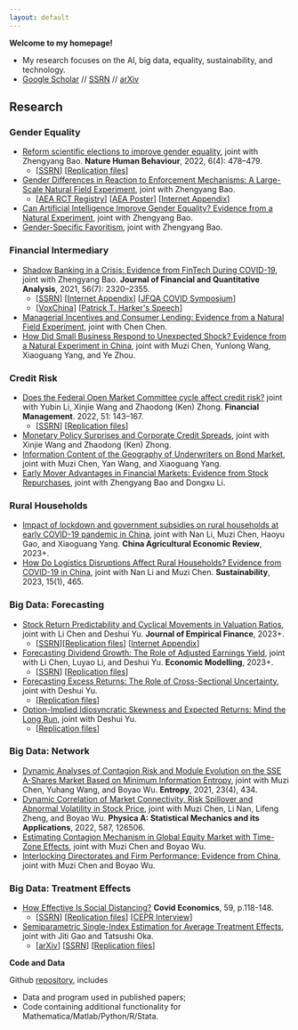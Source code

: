 ```yaml
---
layout: default
---
```


**Welcome to my homepage!**

- My research focuses on the AI, big data, equality, sustainability, and technology. 
- [Google Scholar](https://scholar.google.com/citations?user=CZ61snQAAAAJ&hl=en&oi=ao) // [SSRN](https://papers.ssrn.com/sol3/cf_dev/AbsByAuth.cfm?per_id=3911606) // [arXiv](https://arxiv.org/a/huang_d_2.html)

## Research

### Gender Equality
- [Reform scientific elections to improve gender equality](https://www.nature.com/articles/s41562-022-01322-w), joint with Zhengyang Bao. **Nature Human Behaviour**, 2022, 6(4): 478–479.
  -  [[SSRN](https://papers.ssrn.com/sol3/papers.cfm?abstract_id=4060205)] [[Replication files](https://osf.io/gvy9c/)]
- [Gender Differences in Reaction to Enforcement Mechanisms: A Large-Scale Natural Field Experiment](https://papers.ssrn.com/sol3/papers.cfm?abstract_id=3641282), joint with Zhengyang Bao.
  - [[AEA RCT Registry](https://www.socialscienceregistry.org/trials/6095)] [[AEA Poster](https://drive.google.com/file/d/1Z07VqEaj4esoc-p2QGVNUj8zuDDYhNs4/view?usp=sharing)] [[Internet Appendix](https://drive.google.com/file/d/1tpA5k_htPn27juShLqt8xYgwvCnz9bg2/view?usp=sharing)]
- [Can Artificial Intelligence Improve Gender Equality? Evidence from a Natural Experiment](https://papers.ssrn.com/sol3/papers.cfm?abstract_id=4202239), joint with Zhengyang Bao.
- [Gender-Specific Favoritism](https://papers.ssrn.com/sol3/papers.cfm?abstract_id=4163680), joint with Zhengyang Bao.

### Financial Intermediary
- [Shadow Banking in a Crisis: Evidence from FinTech During COVID-19](https://doi.org/10.1017/S0022109021000430), joint with Zhengyang Bao. **Journal of Financial and Quantitative Analysis**, 2021, 56(7): 2320–2355.
  - [[SSRN](https://papers.ssrn.com/sol3/papers.cfm?abstract_id=3734770)] [[Internet Appendix](https://drive.google.com/file/d/1xmnwf_dNR22ohyOeyFoZBCG_6OGv9Gvm/view?usp=sharing)] [[JFQA COVID Symposium](https://player.mediaamp.io/p/U8-EDC/x3q6FTruIMqL/embed/select/media/seU2G5zFXY7m?form=html)] 
  - [[VoxChina](http://voxchina.org/show-3-241.html)] [[Patrick T. Harker's Speech](https://youtu.be/KGbMgL1M6E4?t=572)]
- [Managerial Incentives and Consumer Lending: Evidence from a Natural Field Experiment](https://papers.ssrn.com/sol3/papers.cfm?abstract_id=4109081), joint with Chen Chen. 
- [How Did Small Business Respond to Unexpected Shock? Evidence from a Natural Experiment in China](https://papers.ssrn.com/sol3/papers.cfm?abstract_id=4044677), joint with Muzi Chen, Yunlong Wang, Xiaoguang Yang, and Ye Zhou. 

### Credit Risk
- [Does the Federal Open Market Committee cycle affect credit risk?](https://doi.org/10.1111/fima.12364) joint with Yubin Li, Xinjie Wang and Zhaodong (Ken) Zhong. **Financial Management**. 2022, 51: 143–167.
  - [[SSRN](https://papers.ssrn.com/sol3/papers.cfm?abstract_id=3512662)]  [[Replication files](https://github.com/difang-huang/fomc-cycle)]
- [Monetary Policy Surprises and Corporate Credit Spreads](https://papers.ssrn.com/sol3/papers.cfm?abstract_id=3700257), joint with Xinjie Wang and Zhaodong (Ken) Zhong.
- [Information Content of the Geography of Underwriters on Bond Market](https://papers.ssrn.com/sol3/papers.cfm?abstract_id=4095555), joint with Muzi Chen, Yan Wang, and Xiaoguang Yang.
- [Early Mover Advantages in Financial Markets: Evidence from Stock Repurchases](https://papers.ssrn.com/sol3/papers.cfm?abstract_id=4058266), joint with Zhengyang Bao and Dongxu Li.

### Rural Households
- [Impact of lockdown and government subsidies on rural households at early COVID-19 pandemic in China](https://www.emerald.com/insight/content/doi/10.1108/CAER-12-2021-0239/full/html), joint with Nan Li, Muzi Chen, Haoyu Gao, and Xiaoguang Yang. **China Agricultural Economic Review**, 2023+.
- [How Do Logistics Disruptions Affect Rural Households? Evidence from COVID-19 in China](https://www.mdpi.com/2071-1050/15/1/465), joint with Nan Li and Muzi Chen. **Sustainability**, 2023, 15(1), 465.

### Big Data: Forecasting
- [Stock Return Predictability and Cyclical Movements in Valuation Ratios](https://doi.org/10.1016/j.jempfin.2023.02.004), joint with Li Chen and Deshui Yu. **Journal of Empirical Finance**, 2023+.
  - [[SSRN](https://papers.ssrn.com/sol3/papers.cfm?abstract_id=3755710)][[Replication files](https://github.com/difang-huang/cyclical-movement)] [[Internet Appendix](https://drive.google.com/file/d/192zhwxNL7MBcDgQOdFHPtKJmokLBwabY/view?usp=sharing)]
- [Forecasting Dividend Growth: The Role of Adjusted Earnings Yield](https://www.sciencedirect.com/science/article/abs/pii/S0264999322004254), joint with Li Chen, Luyao Li, and Deshui Yu. **Economic Modelling**, 2023+.
  - [[SSRN](https://papers.ssrn.com/sol3/papers.cfm?abstract_id=3783056)] [[Replication files](https://github.com/difang-huang/smoothing-adjustment)]
- [Forecasting Excess Returns: The Role of Cross-Sectional Uncertainty](https://papers.ssrn.com/sol3/papers.cfm?abstract_id=3907264), joint with Deshui Yu.
  - [[Replication files](https://github.com/difang-huang/csu)]
- [Option-Implied Idiosyncratic Skewness and Expected Returns: Mind the Long Run](https://papers.ssrn.com/sol3/papers.cfm?abstract_id=4323748), joint with Deshui Yu.
  - [[Replication files](https://github.com/difang-huang/csu)]



### Big Data: Network
- [Dynamic Analyses of Contagion Risk and Module Evolution on the SSE A-Shares Market Based on Minimum Information Entropy](https://www.mdpi.com/1099-4300/23/4/434), joint with Muzi Chen, Yuhang Wang, and Boyao Wu. **Entropy**, 2021, 23(4), 434.
- [Dynamic Correlation of Market Connectivity, Risk Spillover and Abnormal Volatility in Stock Price](https://doi.org/10.1016/j.physa.2021.126506), joint with Muzi Chen, Li Nan, Lifeng Zheng, and Boyao Wu. **Physica A: Statistical Mechanics and its Applications**, 2022, 587, 126506.
- [Estimating Contagion Mechanism in Global Equity Market with Time-Zone Effects](https://papers.ssrn.com/sol3/papers.cfm?abstract_id=3491596), joint with Muzi Chen and Boyao Wu.
- [Interlocking Directorates and Firm Performance: Evidence from China](https://papers.ssrn.com/sol3/papers.cfm?abstract_id=4005022), joint with Muzi Chen and Boyao Wu.

### Big Data: Treatment Effects
- [How Effective Is Social Distancing?](https://mailchi.mp/cepr/press-release-covid-economics-vetted-and-real-time-papers-59) **Covid Economics**, 59, p.118-148. 
  - [[SSRN](https://papers.ssrn.com/sol3/papers.cfm?abstract_id=3680321)]  [[Replication files](https://github.com/difang-huang/social-distancing)] [[CEPR Interview](https://www.youtube.com/watch?v=K6GAchZP9E8&t=1s&ab_channel=CEPR%26VideoVox)]
- [Semiparametric Single-Index Estimation for Average Treatment Effects](https://www.monash.edu/business/ebs/research/publications/ebs/wp10-2022.pdf), joint with Jiti Gao and Tatsushi Oka.
  - [[arXiv](https://arxiv.org/abs/2206.08503)]  [[SSRN](https://papers.ssrn.com/sol3/papers.cfm?abstract_id=4134564)]  [[Replication files](https://github.com/difang-huang/semi-ate)]


**Code and Data**

Github [repository](https://github.com/difang-huang?tab=repositories), includes
- Data and program used in published papers;
- Code containing additional functionality for Mathematica/Matlab/Python/R/Stata.
